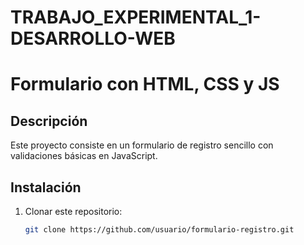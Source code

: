 # TRABAJO_EXPERIMENTAL_1-DESARROLLO-WEB
# Formulario con HTML, CSS y JS

## Descripción
Este proyecto consiste en un formulario de registro sencillo con validaciones básicas en JavaScript.  

## Instalación
1. Clonar este repositorio:
   ```bash
   git clone https://github.com/usuario/formulario-registro.git
